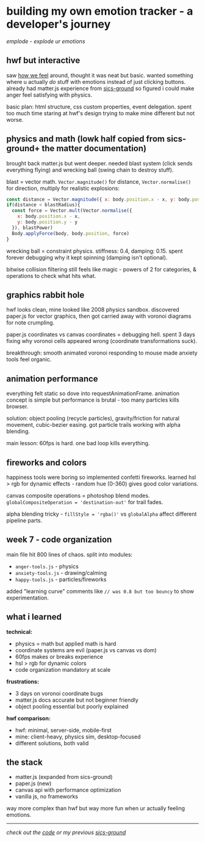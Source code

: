 # building my own emotion tracker - a developer's journey

*emplode - explode ur emotions*

## hwf but interactive

saw [how we feel](https://howwefeel.org/) around, thought it was neat but basic. wanted something where u actually *do* stuff with emotions instead of just clicking buttons. already had matter.js experience from [sics-ground](https://github.com/magical-paperclip/sics-ground) so figured i could make anger feel satisfying with physics.

basic plan: html structure, css custom properties, event delegation. spent too much time staring at hwf's design trying to make mine different but not worse.

## physics and math (lowk half copied from sics-ground+ the matter documentation)

brought back matter.js but went deeper. needed blast system (click sends everything flying) and wrecking ball (swing chain to destroy stuff).

blast = vector math. `Vector.magnitude()` for distance, `Vector.normalise()` for direction, multiply for realistic explosions:

```javascript
const distance = Vector.magnitude({ x: body.position.x - x, y: body.position.y - y })
if(distance < blastRadius){
  const force = Vector.mult(Vector.normalise({ 
    x: body.position.x - x, 
    y: body.position.y - y 
  }), blastPower)
  Body.applyForce(body, body.position, force)
}
```

wrecking ball = constraint physics. stiffness: 0.4, damping: 0.15. spent forever debugging why it kept spinning (damping isn't optional).

bitwise collision filtering still feels like magic - powers of 2 for categories, & operations to check what hits what.

## graphics rabbit hole

hwf looks clean, mine looked like 2008 physics sandbox. discovered paper.js for vector graphics, then got carried away with voronoi diagrams for note crumpling.

paper.js coordinates vs canvas coordinates = debugging hell. spent 3 days fixing why voronoi cells appeared wrong (coordinate transformations suck).

breakthrough: smooth animated voronoi responding to mouse made anxiety tools feel organic.

## animation performance

everything felt static so dove into requestAnimationFrame. animation concept is simple but performance is brutal - too many particles kills browser.

solution: object pooling (recycle particles), gravity/friction for natural movement, cubic-bezier easing. got particle trails working with alpha blending.

main lesson: 60fps is hard. one bad loop kills everything.

## fireworks and colors

happiness tools were boring so implemented confetti fireworks. learned hsl > rgb for dynamic effects - random hue (0-360) gives good color variations.

canvas composite operations = photoshop blend modes. `globalCompositeOperation = 'destination-out'` for trail fades.

alpha blending tricky - `fillStyle = 'rgba()'` vs `globalAlpha` affect different pipeline parts.

## week 7 - code organization

main file hit 800 lines of chaos. split into modules:
- `anger-tools.js` - physics 
- `anxiety-tools.js` - drawing/calming
- `happy-tools.js` - particles/fireworks

added "learning curve" comments like `// was 0.8 but too bouncy` to show experimentation.

## what i learned

**technical:**
- physics = math but applied math is hard
- coordinate systems are evil (paper.js vs canvas vs dom)  
- 60fps makes or breaks experience
- hsl > rgb for dynamic colors
- code organization mandatory at scale

**frustrations:**
- 3 days on voronoi coordinate bugs
- matter.js docs accurate but not beginner friendly
- object pooling essential but poorly explained

**hwf comparison:**
- hwf: minimal, server-side, mobile-first
- mine: client-heavy, physics sim, desktop-focused
- different solutions, both valid

## the stack

- matter.js (expanded from sics-ground)
- paper.js (new)
- canvas api with performance optimization  
- vanilla js, no frameworks

way more complex than hwf but way more fun when ur actually feeling emotions.

---

*check out the [code](https://github.com/magical-paperclip/emplode) or my previous [sics-ground](https://github.com/magical-paperclip/sics-ground)*
